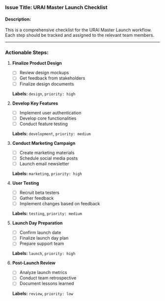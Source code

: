 ### Issue Title: URAI Master Launch Checklist

#### Description:
This is a comprehensive checklist for the URAI Master Launch workflow. Each step should be tracked and assigned to the relevant team members.

---

### Actionable Steps:
1. **Finalize Product Design**  
   - [ ] Review design mockups  
   - [ ] Get feedback from stakeholders  
   - [ ] Finalize design documents
   
   **Labels:** `design`, `priority: high`

2. **Develop Key Features**  
   - [ ] Implement user authentication  
   - [ ] Develop core functionalities  
   - [ ] Conduct feature testing
   
   **Labels:** `development`, `priority: medium`

3. **Conduct Marketing Campaign**  
   - [ ] Create marketing materials  
   - [ ] Schedule social media posts  
   - [ ] Launch email newsletter
   
   **Labels:** `marketing`, `priority: high`

4. **User Testing**  
   - [ ] Recruit beta testers  
   - [ ] Gather feedback  
   - [ ] Implement changes based on feedback
   
   **Labels:** `testing`, `priority: medium`

5. **Launch Day Preparation**  
   - [ ] Confirm launch date  
   - [ ] Finalize launch day plan  
   - [ ] Prepare support team
   
   **Labels:** `launch`, `priority: high`

6. **Post-Launch Review**  
   - [ ] Analyze launch metrics  
   - [ ] Conduct team retrospective  
   - [ ] Document lessons learned
   
   **Labels:** `review`, `priority: low`